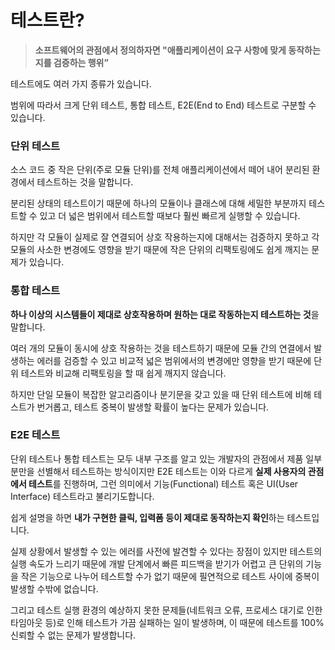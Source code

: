 # 테스트란?
> **소프트웨어의 관점에서 정의하자면 "애플리케이션이 요구 사항에 맞게 동작하는지를 검증하는 행위”**

테스트에도 여러 가지 종류가 있습니다.

범위에 따라서 크게 단위 테스트, 통합 테스트, E2E(End to End) 테스트로 구분할 수 있습니다.

### 단위 테스트

소스 코드 중 작은 단위(주로 모듈 단위)를 전체 애플리케이션에서 떼어 내어 분리된 환경에서 테스트하는 것을 말합니다.

분리된 상태의 테스트이기 때문에 하나의 모듈이나 클래스에 대해 세밀한 부분까지 테스트할 수 있고 더 넓은 범위에서 테스트할 때보다 훨씬 빠르게 실행할 수 있습니다.

하지만 각 모듈이 실제로 잘 연결되어 상호 작용하는지에 대해서는 검증하지 못하고 각 모듈의 사소한 변경에도 영향을 받기 때문에 작은 단위의 리팩토링에도 쉽게 깨지는 문제가 있습니다.

### 통합 테스트

**하나 이상의 시스템들이 제대로 상호작용하며 원하는 대로 작동하는지 테스트하는 것**을 말합니다.

여러 개의 모듈이 동시에 상호 작용하는 것을 테스트하기 때문에 모듈 간의 연결에서 발생하는 에러를 검증할 수 있고 비교적 넓은 범위에서의 변경에만 영향을 받기 때문에 단위 테스트와 비교해 리팩토링을 할 때 쉽게 깨지지 않습니다.

하지만 단일 모듈이 복잡한 알고리즘이나 분기문을 갖고 있을 때 단위 테스트에 비해 테스트가 번거롭고, 테스트 중복이 발생할 확률이 높다는 문제가 있습니다.

### E2E 테스트

단위 테스트나 통합 테스트는 모두 내부 구조를 알고 있는 개발자의 관점에서 제품 일부분만을 선별해서 테스트하는 방식이지만 E2E 테스트는 이와 다르게 **실제 사용자의 관점에서 테스트**를 진행하며, 그런 의미에서 기능(Functional) 테스트 혹은 UI(User Interface) 테스트라고 불리기도합니다.

쉽게 설명을 하면 **내가 구현한 클릭, 입력폼 등이 제대로 동작하는지 확인**하는 테스트입니다.

실제 상황에서 발생할 수 있는 에러를 사전에 발견할 수 있다는 장점이 있지만 테스트의 실행 속도가 느리기 때문에 개발 단계에서 빠른 피드백을 받기가 어렵고 큰 단위의 기능을 작은 기능으로 나누어 테스트할 수가 없기 때문에 필연적으로 테스트 사이에 중복이 발생할 수밖에 없습니다.

그리고 테스트 실행 환경의 예상하지 못한 문제들(네트워크 오류, 프로세스 대기로 인한 타임아웃 등)로 인해 테스트가 가끔 실패하는 일이 발생하며, 이 때문에 테스트를 100% 신뢰할 수 없는 문제가 발생합니다.
